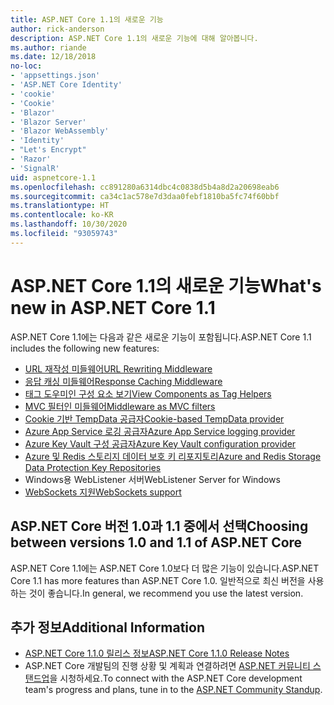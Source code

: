 ```yaml
---
title: ASP.NET Core 1.1의 새로운 기능
author: rick-anderson
description: ASP.NET Core 1.1의 새로운 기능에 대해 알아봅니다.
ms.author: riande
ms.date: 12/18/2018
no-loc:
- 'appsettings.json'
- 'ASP.NET Core Identity'
- 'cookie'
- 'Cookie'
- 'Blazor'
- 'Blazor Server'
- 'Blazor WebAssembly'
- 'Identity'
- "Let's Encrypt"
- 'Razor'
- 'SignalR'
uid: aspnetcore-1.1
ms.openlocfilehash: cc891280a6314dbc4c0838d5b4a8d2a20698eab6
ms.sourcegitcommit: ca34c1ac578e7d3daa0febf1810ba5fc74f60bbf
ms.translationtype: HT
ms.contentlocale: ko-KR
ms.lasthandoff: 10/30/2020
ms.locfileid: "93059743"
---
```

# <a name="whats-new-in-aspnet-core-11"></a><span data-ttu-id="59a0e-103">ASP.NET Core 1.1의 새로운 기능</span><span class="sxs-lookup"><span data-stu-id="59a0e-103">What's new in ASP.NET Core 1.1</span></span>

<span data-ttu-id="59a0e-104">ASP.NET Core 1.1에는 다음과 같은 새로운 기능이 포함됩니다.</span><span class="sxs-lookup"><span data-stu-id="59a0e-104">ASP.NET Core 1.1 includes the following new features:</span></span>

- [<span data-ttu-id="59a0e-105">URL 재작성 미들웨어</span><span class="sxs-lookup"><span data-stu-id="59a0e-105">URL Rewriting Middleware</span></span>](xref:fundamentals/url-rewriting)
- [<span data-ttu-id="59a0e-106">응답 캐싱 미들웨어</span><span class="sxs-lookup"><span data-stu-id="59a0e-106">Response Caching Middleware</span></span>](xref:performance/caching/middleware)
- [<span data-ttu-id="59a0e-107">태그 도우미인 구성 요소 보기</span><span class="sxs-lookup"><span data-stu-id="59a0e-107">View Components as Tag Helpers</span></span>](xref:mvc/views/view-components#invoking-a-view-component-as-a-tag-helper)
- [<span data-ttu-id="59a0e-108">MVC 필터인 미들웨어</span><span class="sxs-lookup"><span data-stu-id="59a0e-108">Middleware as MVC filters</span></span>](xref:mvc/controllers/filters#using-middleware-in-the-filter-pipeline)
- [<span data-ttu-id="59a0e-109">Cookie 기반 TempData 공급자</span><span class="sxs-lookup"><span data-stu-id="59a0e-109">Cookie-based TempData provider</span></span>](xref:fundamentals/app-state#tempdata)
- [<span data-ttu-id="59a0e-110">Azure App Service 로깅 공급자</span><span class="sxs-lookup"><span data-stu-id="59a0e-110">Azure App Service logging provider</span></span>](xref:fundamentals/logging/index#azure-app-service-provider)
- [<span data-ttu-id="59a0e-111">Azure Key Vault 구성 공급자</span><span class="sxs-lookup"><span data-stu-id="59a0e-111">Azure Key Vault configuration provider</span></span>](xref:security/key-vault-configuration)
- [<span data-ttu-id="59a0e-112">Azure 및 Redis 스토리지 데이터 보호 키 리포지토리</span><span class="sxs-lookup"><span data-stu-id="59a0e-112">Azure and Redis Storage Data Protection Key Repositories</span></span>](xref:security/data-protection/implementation/key-storage-providers)
- <span data-ttu-id="59a0e-113">Windows용 WebListener 서버</span><span class="sxs-lookup"><span data-stu-id="59a0e-113">WebListener Server for Windows</span></span>
- [<span data-ttu-id="59a0e-114">WebSockets 지원</span><span class="sxs-lookup"><span data-stu-id="59a0e-114">WebSockets support</span></span>](xref:fundamentals/websockets)

## <a name="choosing-between-versions-10-and-11-of-aspnet-core"></a><span data-ttu-id="59a0e-115">ASP.NET Core 버전 1.0과 1.1 중에서 선택</span><span class="sxs-lookup"><span data-stu-id="59a0e-115">Choosing between versions 1.0 and 1.1 of ASP.NET Core</span></span>

<span data-ttu-id="59a0e-116">ASP.NET Core 1.1에는 ASP.NET Core 1.0보다 더 많은 기능이 있습니다.</span><span class="sxs-lookup"><span data-stu-id="59a0e-116">ASP.NET Core 1.1 has more features than ASP.NET Core 1.0.</span></span> <span data-ttu-id="59a0e-117">일반적으로 최신 버전을 사용하는 것이 좋습니다.</span><span class="sxs-lookup"><span data-stu-id="59a0e-117">In general, we recommend you use the latest version.</span></span>

## <a name="additional-information"></a><span data-ttu-id="59a0e-118">추가 정보</span><span class="sxs-lookup"><span data-stu-id="59a0e-118">Additional Information</span></span>

- [<span data-ttu-id="59a0e-119">ASP.NET Core 1.1.0 릴리스 정보</span><span class="sxs-lookup"><span data-stu-id="59a0e-119">ASP.NET Core 1.1.0 Release Notes</span></span>](https://github.com/dotnet/aspnetcore/releases/tag/1.1.0)
- <span data-ttu-id="59a0e-120">ASP.NET Core 개발팀의 진행 상황 및 계획과 연결하려면 [ASP.NET 커뮤니티 스탠드업](https://live.asp.net/)을 시청하세요.</span><span class="sxs-lookup"><span data-stu-id="59a0e-120">To connect with the ASP.NET Core development team's progress and plans, tune in to the [ASP.NET Community Standup](https://live.asp.net/).</span></span>
